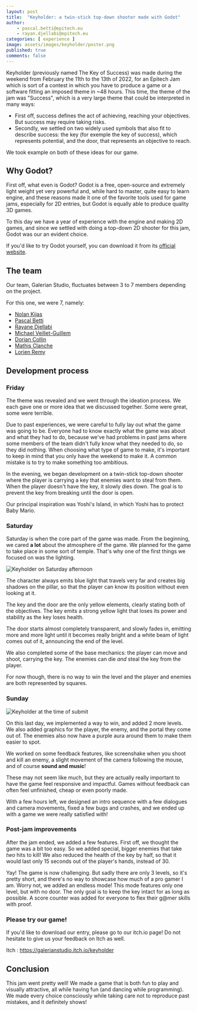 ```yaml
---
layout: post
title:  "Keyholder: a twin-stick top-down shooter made with Godot"
author:
    - pascal.betti@epitech.eu
    - rayan.djellabi@epitech.eu
categories: [ experience ]
image: assets/images/keyholder/poster.png
published: true
comments: false
---
```


Keyholder (previously named The Key of Success) was made during the weekend from February the 11th to the 13th of 2022, for an Epitech Jam which is sort of a contest in which you have to produce a game or a software fitting an imposed theme in ~48 hours.
This time, the theme of the jam was "Success", which is a very large theme that could be interpreted in many ways:

- First off, success defines the act of achieving, reaching your objectives. But success may require taking risks.
- Secondly, we settled on two widely used symbols that also fit to describe success: the key (for exemple the key of success), which represents potential, and the door, that represents an objective to reach.

We took example on both of these ideas for our game.

## Why Godot?

First off, what even is Godot? Godot is a free, open-source and extremely light weight yet very powerful and, while hard to master, quite easy to learn engine, and these reasons made it one of the favorite tools used for game jams, especially for 2D entries, but Godot is equally able to produce quality 3D games.

To this day we have a year of experience with the engine and making 2D games, and since we settled with doing a top-down 2D shooter for this jam, Godot was our an evident choice.
 
If you'd like to try Godot yourself, you can download it from its [official website][1].


## The team

Our team, Galerian Studio, fluctuates between 3 to 7 members depending on the project.

For this one, we were 7, namely:
- [Nolan Kijas][2]
- [Pascal Betti][3]
- [Rayane Djellabi][4]
- [Michael Veillet-Guillem][5]
- [Dorian Collin][6]
- [Mathis Clanche][7]
- [Lorien Remy][8]


## Development process

### Friday

The theme was revealed and we went through the ideation process. We each gave one or more idea that we discussed together. Some were great, some were terrible.

Due to past experiences, we were careful to fully lay out what the game was going to be. Everyone had to know exactly what the game was about and what they had to do, because we've had problems in past jams where some members of the team didn't fully know what they needed to do, so they did nothing.
When choosing what type of game to make, it's important to keep in mind that you only have the weekend to make it. A common mistake is to try to make something too ambitious.

In the evening, we began development on a twin-stick top-down shooter where the player is carrying a key that enemies want to steal from them. When the player doesn't have the key, it slowly dies down. The goal is to prevent the key from breaking until the door is open.

Our principal inspiration was Yoshi's Island, in which Yoshi has to protect Baby Mario.

### Saturday

Saturday is when the core part of the game was made. From the beginning, we cared **a lot** about the atmosphere of the game. We planned for the game to take place in some sort of temple. That's why one of the first things we focused on was the lighting.

![Keyholder on Saturday afternoon](https://i.imgur.com/z8ev36d.jpg)

The character always emits blue light that travels very far and creates big shadows on the pillar, so that the player can know its position without even looking at it.

The key and the door are the only yellow elements, clearly stating both of the objectives. The key emits a strong yellow light that loses its power and stability as the key loses health.

The door starts almost completely transparent, and slowly fades in, emitting more and more light until it becomes really bright and a white beam of light comes out of it, announcing the end of the level.

We also completed some of the base mechanics: the player can move and shoot, carrying the key.
The enemies can die *and* steal the key from the player.

For now though, there is no way to win the level and the player and enemies are both represented by squares.

### Sunday

![Keyholder at the time of submit](https://i.imgur.com/xWHU8Vo.png)

On this last day, we implemented a way to win, and added 2 more levels.
We also added graphics for the player, the enemy, and the portal they come out of. The enemies also now have a purple aura around them to make them easier to spot.

We worked on some feedback features, like screenshake when you shoot and kill an enemy, a slight movement of the camera following the mouse, and of course **sound and music**!

These may not seem like much, but they are actually really important to have the game feel responsive and impactful. Games without feedback can often feel unfinished, cheap or even poorly made.

With a few hours left, we designed an intro sequence with a few dialogues and camera movements, fixed a few bugs and crashes, and we ended up with a game we were really satisfied with!

### Post-jam improvements

After the jam ended, we added a few features. First off, we thought the game was a bit too easy. So we added special, bigger enemies that take *two* hits to kill! We also reduced the health of the key by half, so that it would last only 15 seconds out of the player's hands, instead of 30.

Yay! The game is now challenging. But sadly there are only 3 levels, so it's pretty short, and there's no way to showcase how much of a pro gamer I am.
Worry not, we added an endless mode! This mode features only one level, but with no door. The only goal is to keep the key intact for as long as possible. A score counter was added for everyone to flex their g@mer skills with proof.

### Please try our game!
If you'd like to download our entry, please go to our itch.io page! Do not hesitate to give us your feedback on Itch as well.

Itch :  https://galerianstudio.itch.io/keyholder

## Conclusion

This jam went pretty well! We made a game that is both fun to play and visually attractive, all while having fun (and dancing while programming).
We made every choice consciously while taking care not to reproduce past mistakes, and it definitely shows!

[1]: (https://godotengine.org/)
[2]: (https://github.com/Spacelenin)
[3]: (https://github.com/Gr1moire)
[4]: (https://github.com/Imnibis)
[5]: (https://github.com/STMiki)
[6]: (https://github.com/DorianCollin)
[7]: (https://github.com/matmansn)
[8]: (https://github.com/LorienEpitech)